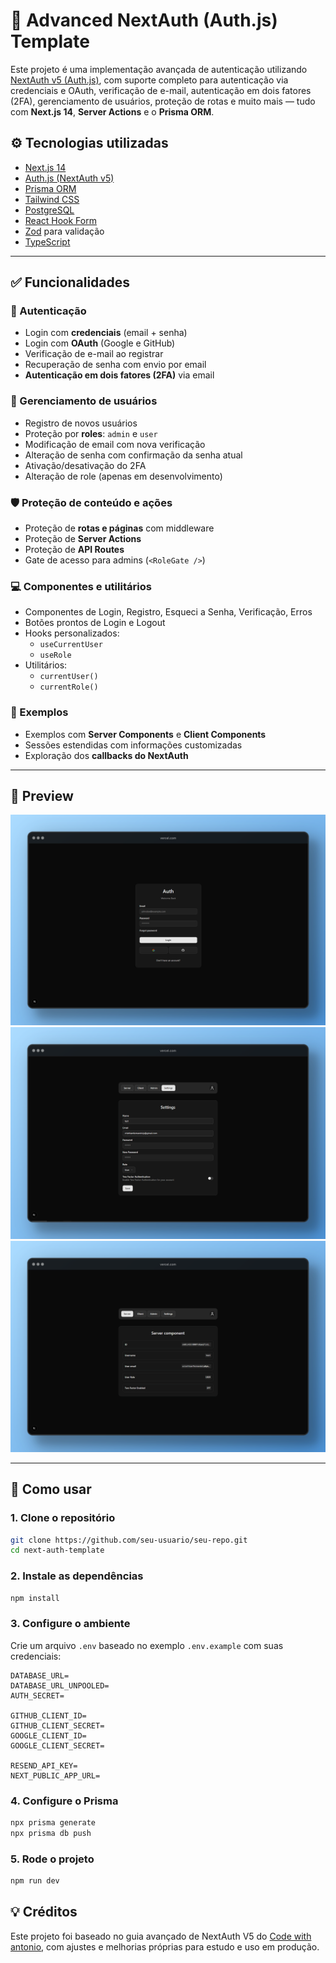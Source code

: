 # 🔐 Advanced NextAuth (Auth.js) Template

Este projeto é uma implementação avançada de autenticação utilizando [NextAuth v5 (Auth.js)](https://authjs.dev), com suporte completo para autenticação via credenciais e OAuth, verificação de e-mail, autenticação em dois fatores (2FA), gerenciamento de usuários, proteção de rotas e muito mais — tudo com **Next.js 14**, **Server Actions** e o **Prisma ORM**.

## ⚙️ Tecnologias utilizadas

- [Next.js 14](https://nextjs.org/)
- [Auth.js (NextAuth v5)](https://authjs.dev)
- [Prisma ORM](https://www.prisma.io/)
- [Tailwind CSS](https://tailwindcss.com/)
- [PostgreSQL](https://www.postgresql.org/)
- [React Hook Form](https://react-hook-form.com/)
- [Zod](https://zod.dev/) para validação
- [TypeScript](https://www.typescriptlang.org/)

---

## ✅ Funcionalidades

### 🔐 Autenticação

- Login com **credenciais** (email + senha)
- Login com **OAuth** (Google e GitHub)
- Verificação de e-mail ao registrar
- Recuperação de senha com envio por email
- **Autenticação em dois fatores (2FA)** via email

### 👤 Gerenciamento de usuários

- Registro de novos usuários
- Proteção por **roles**: `admin` e `user`
- Modificação de email com nova verificação
- Alteração de senha com confirmação da senha atual
- Ativação/desativação do 2FA
- Alteração de role (apenas em desenvolvimento)

### 🛡️ Proteção de conteúdo e ações

- Proteção de **rotas e páginas** com middleware
- Proteção de **Server Actions**
- Proteção de **API Routes**
- Gate de acesso para admins (`<RoleGate />`)

### 💻 Componentes e utilitários

- Componentes de Login, Registro, Esqueci a Senha, Verificação, Erros
- Botões prontos de Login e Logout
- Hooks personalizados:
  - `useCurrentUser`
  - `useRole`
- Utilitários:
  - `currentUser()`
  - `currentRole()`

### 🧪 Exemplos

- Exemplos com **Server Components** e **Client Components**
- Sessões estendidas com informações customizadas
- Exploração dos **callbacks do NextAuth**

---

## 📸 Preview

![Preview da Login Page](./assets/screenshot-login.png)
![Preview da página de configurações](./assets/screenshot-auth-settings-page.png)
![Preview da página de informações do usuário usando server actions para obter as infos](./assets/screenshot-server-component.png)

---

## 🧰 Como usar

### 1. Clone o repositório

```bash
git clone https://github.com/seu-usuario/seu-repo.git 
cd next-auth-template
```

### 2. Instale as dependências

```bash
npm install
```

### 3. Configure o ambiente
Crie um arquivo `.env` baseado no exemplo `.env.example` com suas credenciais:

```env
DATABASE_URL=
DATABASE_URL_UNPOOLED=
AUTH_SECRET=

GITHUB_CLIENT_ID=
GITHUB_CLIENT_SECRET=
GOOGLE_CLIENT_ID=
GOOGLE_CLIENT_SECRET=

RESEND_API_KEY=
NEXT_PUBLIC_APP_URL=
```

### 4. Configure o Prisma

```bash
npx prisma generate
npx prisma db push
```

### 5. Rode o projeto

```bash
npm run dev
```

## 💡 Créditos

Este projeto foi baseado no guia avançado de NextAuth V5 do [Code with antonio](https://youtu.be/1MTyCvS05V4?si=WF07CGfiVt3McYgm), com ajustes e melhorias próprias para estudo e uso em produção.